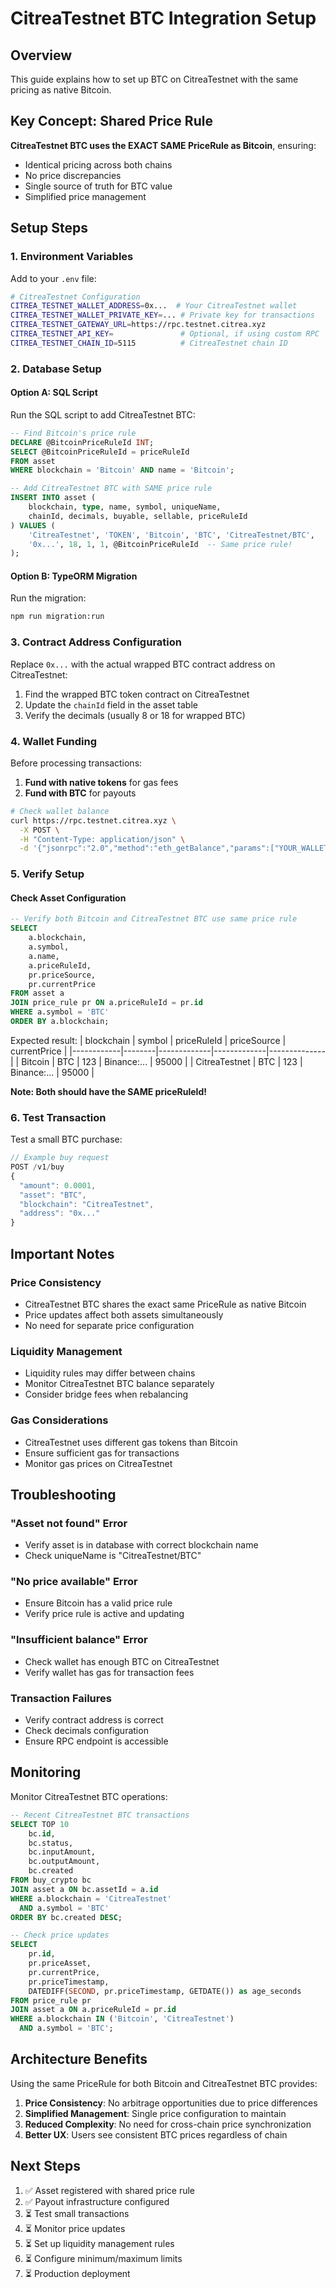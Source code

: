 # CitreaTestnet BTC Integration Setup

## Overview
This guide explains how to set up BTC on CitreaTestnet with the same pricing as native Bitcoin.

## Key Concept: Shared Price Rule
**CitreaTestnet BTC uses the EXACT SAME PriceRule as Bitcoin**, ensuring:
- Identical pricing across both chains
- No price discrepancies
- Single source of truth for BTC value
- Simplified price management

## Setup Steps

### 1. Environment Variables
Add to your `.env` file:
```bash
# CitreaTestnet Configuration
CITREA_TESTNET_WALLET_ADDRESS=0x...  # Your CitreaTestnet wallet
CITREA_TESTNET_WALLET_PRIVATE_KEY=... # Private key for transactions
CITREA_TESTNET_GATEWAY_URL=https://rpc.testnet.citrea.xyz
CITREA_TESTNET_API_KEY=               # Optional, if using custom RPC
CITREA_TESTNET_CHAIN_ID=5115          # CitreaTestnet chain ID
```

### 2. Database Setup

#### Option A: SQL Script
Run the SQL script to add CitreaTestnet BTC:
```sql
-- Find Bitcoin's price rule
DECLARE @BitcoinPriceRuleId INT;
SELECT @BitcoinPriceRuleId = priceRuleId 
FROM asset 
WHERE blockchain = 'Bitcoin' AND name = 'Bitcoin';

-- Add CitreaTestnet BTC with SAME price rule
INSERT INTO asset (
    blockchain, type, name, symbol, uniqueName,
    chainId, decimals, buyable, sellable, priceRuleId
) VALUES (
    'CitreaTestnet', 'TOKEN', 'Bitcoin', 'BTC', 'CitreaTestnet/BTC',
    '0x...', 18, 1, 1, @BitcoinPriceRuleId  -- Same price rule!
);
```

#### Option B: TypeORM Migration
Run the migration:
```bash
npm run migration:run
```

### 3. Contract Address Configuration
Replace `0x...` with the actual wrapped BTC contract address on CitreaTestnet:
1. Find the wrapped BTC token contract on CitreaTestnet
2. Update the `chainId` field in the asset table
3. Verify the decimals (usually 8 or 18 for wrapped BTC)

### 4. Wallet Funding
Before processing transactions:
1. **Fund with native tokens** for gas fees
2. **Fund with BTC** for payouts

```bash
# Check wallet balance
curl https://rpc.testnet.citrea.xyz \
  -X POST \
  -H "Content-Type: application/json" \
  -d '{"jsonrpc":"2.0","method":"eth_getBalance","params":["YOUR_WALLET_ADDRESS", "latest"],"id":1}'
```

### 5. Verify Setup

#### Check Asset Configuration
```sql
-- Verify both Bitcoin and CitreaTestnet BTC use same price rule
SELECT 
    a.blockchain,
    a.symbol,
    a.name,
    a.priceRuleId,
    pr.priceSource,
    pr.currentPrice
FROM asset a
JOIN price_rule pr ON a.priceRuleId = pr.id
WHERE a.symbol = 'BTC'
ORDER BY a.blockchain;
```

Expected result:
| blockchain | symbol | priceRuleId | priceSource | currentPrice |
|------------|--------|-------------|-------------|--------------|
| Bitcoin | BTC | 123 | Binance:... | 95000 |
| CitreaTestnet | BTC | 123 | Binance:... | 95000 |

**Note: Both should have the SAME priceRuleId!**

### 6. Test Transaction

Test a small BTC purchase:
```typescript
// Example buy request
POST /v1/buy
{
  "amount": 0.0001,
  "asset": "BTC",
  "blockchain": "CitreaTestnet",
  "address": "0x..."
}
```

## Important Notes

### Price Consistency
- CitreaTestnet BTC shares the exact same PriceRule as native Bitcoin
- Price updates affect both assets simultaneously
- No need for separate price configuration

### Liquidity Management
- Liquidity rules may differ between chains
- Monitor CitreaTestnet BTC balance separately
- Consider bridge fees when rebalancing

### Gas Considerations
- CitreaTestnet uses different gas tokens than Bitcoin
- Ensure sufficient gas for transactions
- Monitor gas prices on CitreaTestnet

## Troubleshooting

### "Asset not found" Error
- Verify asset is in database with correct blockchain name
- Check uniqueName is "CitreaTestnet/BTC"

### "No price available" Error
- Ensure Bitcoin has a valid price rule
- Verify price rule is active and updating

### "Insufficient balance" Error
- Check wallet has enough BTC on CitreaTestnet
- Verify wallet has gas for transaction fees

### Transaction Failures
- Verify contract address is correct
- Check decimals configuration
- Ensure RPC endpoint is accessible

## Monitoring

Monitor CitreaTestnet BTC operations:
```sql
-- Recent CitreaTestnet BTC transactions
SELECT TOP 10 
    bc.id,
    bc.status,
    bc.inputAmount,
    bc.outputAmount,
    bc.created
FROM buy_crypto bc
JOIN asset a ON bc.assetId = a.id
WHERE a.blockchain = 'CitreaTestnet' 
  AND a.symbol = 'BTC'
ORDER BY bc.created DESC;

-- Check price updates
SELECT 
    pr.id,
    pr.priceAsset,
    pr.currentPrice,
    pr.priceTimestamp,
    DATEDIFF(SECOND, pr.priceTimestamp, GETDATE()) as age_seconds
FROM price_rule pr
JOIN asset a ON a.priceRuleId = pr.id
WHERE a.blockchain IN ('Bitcoin', 'CitreaTestnet')
  AND a.symbol = 'BTC';
```

## Architecture Benefits

Using the same PriceRule for both Bitcoin and CitreaTestnet BTC provides:

1. **Price Consistency**: No arbitrage opportunities due to price differences
2. **Simplified Management**: Single price configuration to maintain
3. **Reduced Complexity**: No need for cross-chain price synchronization
4. **Better UX**: Users see consistent BTC prices regardless of chain

## Next Steps

1. ✅ Asset registered with shared price rule
2. ✅ Payout infrastructure configured
3. ⏳ Test small transactions
4. ⏳ Monitor price updates
5. ⏳ Set up liquidity management rules
6. ⏳ Configure minimum/maximum limits
7. ⏳ Production deployment